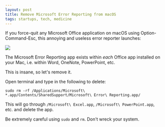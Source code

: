 ```yaml
---
layout: post
title: Remove Microsoft Error Reporting from macOS 
tags: startups, tech, medicine
---
```


If you force-quit any Microsoft Office application on macOS using Option-Command-Esc, this annoying and useless error reporter
launches:

![](/assets/mer.png)

The Microsoft Error Reporting app exists within *each* Office app installed on your Mac, i.e. within Word, OneNote,
PowerPoint, etc.

This is insane, so let's remove it.

Open terminal and type in the following to delete:

```
sudo rm -rf /Applications/Microsoft\ *.app/Contents/SharedSupport/Microsoft\ Error\ Reporting.app/
```

This will go through `/Microsoft\ Excel.app`, `/Microsoft\ PowerPoint.app`, etc. and delete the app.

Be extremely careful using `sudo` and `rm`. Don't wreck your system.
